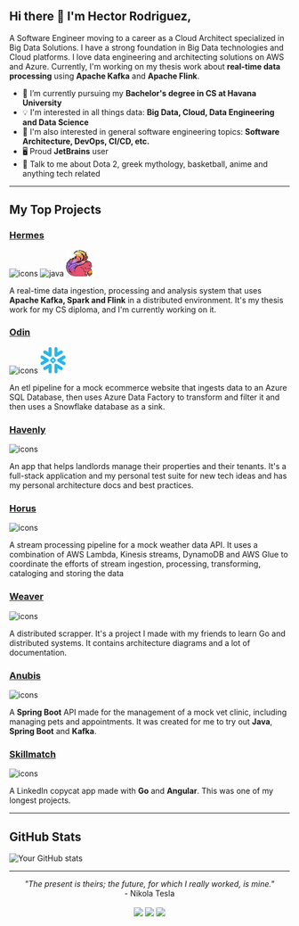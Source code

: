 ## Hi there 👋 I'm Hector Rodriguez,

A Software Engineer moving to a career as a Cloud Architect specialized in Big Data Solutions. I have a strong
foundation in Big Data technologies and Cloud platforms. I love data engineering and architecting solutions on AWS and
Azure. Currently, I'm working on my thesis work about **real-time data processing** using **Apache Kafka** and **Apache
Flink**.

- 🌱 I’m currently pursuing my **Bachelor's degree in CS at Havana University**
- 💡 I'm interested in all things data: **Big Data, Cloud, Data Engineering and Data Science**
- 🔅 I'm also interested in general software engineering topics: **Software Architecture, DevOps, CI/CD, etc.**
- 🖥️ Proud **JetBrains** user
- 💬 Talk to me about Dota 2, greek mythology, basketball, anime and anything tech related

---

## My Top Projects

### [Hermes](https://github.com/hmrguez/Hermes)

<img src="https://skillicons.dev/icons?i=docker,py,kafka,java,scala" alt="icons" /> <img src="https://www.vectorlogo.zone/logos/apache_spark/apache_spark-icon.svg" alt="java" width="45" height="45"/> <img src="flink_squirrel_1000.png" width="47" alt="flink">

A real-time data ingestion, processing and analysis system that uses **Apache Kafka, Spark and Flink** in a distributed
environment. It's my thesis work for my CS diploma, and I'm currently working on it.

### [Odin](https://github.com/hmrguez/Odin)

<img src="https://skillicons.dev/icons?i=py,azure" alt="icons" /> <img src="snowflake-icon.svg" width="47" alt="flink">

An etl pipeline for a mock ecommerce website that ingests data to an Azure SQL Database, then uses Azure Data Factory to
transform and filter it and then uses a Snowflake database as a sink.


### [Havenly](https://github.com/hmrguez/Havenly)

<img src="https://skillicons.dev/icons?i=dotnet,angular,graphql,postgresql,kubernetes,docker,terraform,aws" alt="icons" />

An app that helps landlords manage their properties and their tenants. It's a full-stack application and my personal
test suite for new tech ideas and has my personal architecture docs and best practices.


### [Horus](https://github.com/hmrguez/Horus)

<img src="https://skillicons.dev/icons?i=py,aws" alt="icons">

A stream processing pipeline for a mock weather data API. It uses a combination of AWS Lambda, Kinesis streams, DynamoDB
and AWS Glue to coordinate the efforts of stream ingestion, processing, transforming, cataloging and storing the data

### [Weaver](https://github.com/bromistas/Weaver)

<img src="https://skillicons.dev/icons?i=go,docker,redis,rabbitmq" alt="icons" />

A distributed scrapper. It's a project I made with my friends to learn Go and distributed
systems. It contains architecture diagrams and a lot of documentation.

### [Anubis](https://github.com/hmrguez/Project-Anubis)

<img src="https://skillicons.dev/icons?i=java,spring,postgresql,kafka" alt="icons" />

A **Spring Boot** API made for the management of a mock vet clinic, including managing pets and appointments. It was
created
for me to try out **Java**, **Spring Boot** and **Kafka**.

### [Skillmatch](https://github.com/hmrguez/Skill-Match)

<img src="https://skillicons.dev/icons?i=golang,angular,mongodb" alt="icons" />

A LinkedIn copycat app made with **Go** and **Angular**. This was one of my longest projects.

---

## GitHub Stats

![Your GitHub stats](https://github-readme-stats.vercel.app/api?username=hmrguez&show_icons=true&theme=dark)

---

<p align="center">
   <i>"The present is theirs; the future, for which I really worked, is mine."</i>
   <br>
   - Nikola Tesla
   <br>
<br>
<a target="_blank" href="https://www.linkedin.com/in/hmrguez"><img src="https://img.shields.io/badge/-LinkedIn-0077B5?style=for-the-badge&logo=Linkedin&logoColor=white"></img></a>
<a target="_blank" href="mailto:zealot.algo@gmail.com"><img src="https://img.shields.io/badge/-Gmail-D14836?style=for-the-badge&logo=Gmail&logoColor=white"></img></a>
<a target="_blank" href="https://twitter.com/MachineZealot"><img src="https://img.shields.io/badge/-X-000000?style=for-the-badge&logo=X&logoColor=white"></img></a>

<br>
</p>     
